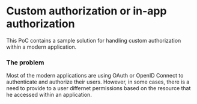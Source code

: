 # Custom authorization or in-app authorization

This PoC contains a sample solution for handling custom authorization within a modern application.

### The problem

Most of the modern applications are using OAuth or OpenID Connect to authenticate and authorize their users. However, in some cases, there is a need to provide to a user differnet permissions based on the resource that he accessed within an application.

